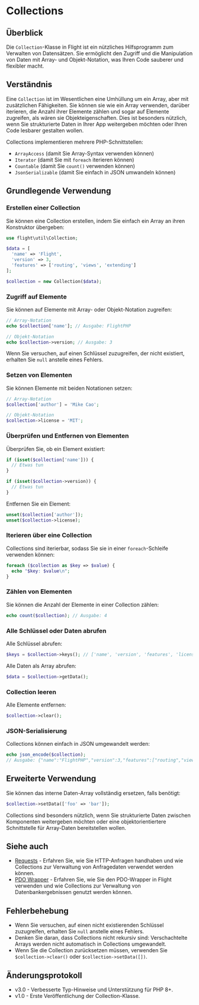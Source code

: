 # Collections

## Überblick

Die `Collection`-Klasse in Flight ist ein nützliches Hilfsprogramm zum Verwalten von Datensätzen. Sie ermöglicht den Zugriff und die Manipulation von Daten mit Array- und Objekt-Notation, was Ihren Code sauberer und flexibler macht.

## Verständnis

Eine `Collection` ist im Wesentlichen eine Umhüllung um ein Array, aber mit zusätzlichen Fähigkeiten. Sie können sie wie ein Array verwenden, darüber iterieren, die Anzahl ihrer Elemente zählen und sogar auf Elemente zugreifen, als wären sie Objekteigenschaften. Dies ist besonders nützlich, wenn Sie strukturierte Daten in Ihrer App weitergeben möchten oder Ihren Code lesbarer gestalten wollen.

Collections implementieren mehrere PHP-Schnittstellen:
- `ArrayAccess` (damit Sie Array-Syntax verwenden können)
- `Iterator` (damit Sie mit `foreach` iterieren können)
- `Countable` (damit Sie `count()` verwenden können)
- `JsonSerializable` (damit Sie einfach in JSON umwandeln können)

## Grundlegende Verwendung

### Erstellen einer Collection

Sie können eine Collection erstellen, indem Sie einfach ein Array an ihren Konstruktor übergeben:

```php
use flight\util\Collection;

$data = [
  'name' => 'Flight',
  'version' => 3,
  'features' => ['routing', 'views', 'extending']
];

$collection = new Collection($data);
```

### Zugriff auf Elemente

Sie können auf Elemente mit Array- oder Objekt-Notation zugreifen:

```php
// Array-Notation
echo $collection['name']; // Ausgabe: FlightPHP

// Objekt-Notation
echo $collection->version; // Ausgabe: 3
```

Wenn Sie versuchen, auf einen Schlüssel zuzugreifen, der nicht existiert, erhalten Sie `null` anstelle eines Fehlers.

### Setzen von Elementen

Sie können Elemente mit beiden Notationen setzen:

```php
// Array-Notation
$collection['author'] = 'Mike Cao';

// Objekt-Notation
$collection->license = 'MIT';
```

### Überprüfen und Entfernen von Elementen

Überprüfen Sie, ob ein Element existiert:

```php
if (isset($collection['name'])) {
  // Etwas tun
}

if (isset($collection->version)) {
  // Etwas tun
}
```

Entfernen Sie ein Element:

```php
unset($collection['author']);
unset($collection->license);
```

### Iterieren über eine Collection

Collections sind iterierbar, sodass Sie sie in einer `foreach`-Schleife verwenden können:

```php
foreach ($collection as $key => $value) {
  echo "$key: $value\n";
}
```

### Zählen von Elementen

Sie können die Anzahl der Elemente in einer Collection zählen:

```php
echo count($collection); // Ausgabe: 4
```

### Alle Schlüssel oder Daten abrufen

Alle Schlüssel abrufen:

```php
$keys = $collection->keys(); // ['name', 'version', 'features', 'license']
```

Alle Daten als Array abrufen:

```php
$data = $collection->getData();
```

### Collection leeren

Alle Elemente entfernen:

```php
$collection->clear();
```

### JSON-Serialisierung

Collections können einfach in JSON umgewandelt werden:

```php
echo json_encode($collection);
// Ausgabe: {"name":"FlightPHP","version":3,"features":["routing","views","extending"],"license":"MIT"}
```

## Erweiterte Verwendung

Sie können das interne Daten-Array vollständig ersetzen, falls benötigt:

```php
$collection->setData(['foo' => 'bar']);
```

Collections sind besonders nützlich, wenn Sie strukturierte Daten zwischen Komponenten weitergeben möchten oder eine objektorientiertere Schnittstelle für Array-Daten bereitstellen wollen.

## Siehe auch

- [Requests](/learn/requests) - Erfahren Sie, wie Sie HTTP-Anfragen handhaben und wie Collections zur Verwaltung von Anfragedaten verwendet werden können.
- [PDO Wrapper](/learn/pdo-wrapper) - Erfahren Sie, wie Sie den PDO-Wrapper in Flight verwenden und wie Collections zur Verwaltung von Datenbankergebnissen genutzt werden können.

## Fehlerbehebung

- Wenn Sie versuchen, auf einen nicht existierenden Schlüssel zuzugreifen, erhalten Sie `null` anstelle eines Fehlers.
- Denken Sie daran, dass Collections nicht rekursiv sind: Verschachtelte Arrays werden nicht automatisch in Collections umgewandelt.
- Wenn Sie die Collection zurücksetzen müssen, verwenden Sie `$collection->clear()` oder `$collection->setData([])`.

## Änderungsprotokoll

- v3.0 - Verbesserte Typ-Hinweise und Unterstützung für PHP 8+.
- v1.0 - Erste Veröffentlichung der Collection-Klasse.
